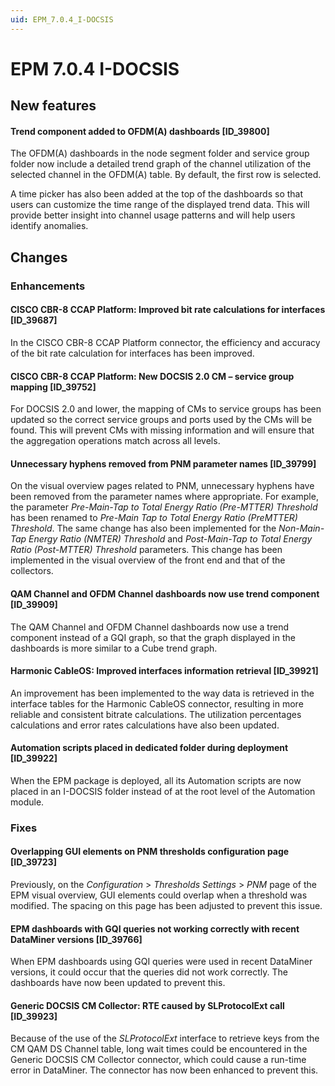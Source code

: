 ```yaml
---
uid: EPM_7.0.4_I-DOCSIS
---
```


# EPM 7.0.4 I-DOCSIS

## New features

#### Trend component added to OFDM(A) dashboards [ID_39800]

The OFDM(A) dashboards in the node segment folder and service group folder now include a detailed trend graph of the channel utilization of the selected channel in the OFDM(A) table. By default, the first row is selected.

A time picker has also been added at the top of the dashboards so that users can customize the time range of the displayed trend data. This will provide better insight into channel usage patterns and will help users identify anomalies.

## Changes

### Enhancements

#### CISCO CBR-8 CCAP Platform: Improved bit rate calculations for interfaces [ID_39687]

In the CISCO CBR-8 CCAP Platform connector, the efficiency and accuracy of the bit rate calculation for interfaces has been improved.

#### CISCO CBR-8 CCAP Platform: New DOCSIS 2.0 CM – service group mapping [ID_39752]

For DOCSIS 2.0 and lower, the mapping of CMs to service groups has been updated so the correct service groups and ports used by the CMs will be found. This will prevent CMs with missing information and will ensure that the aggregation operations match across all levels.

#### Unnecessary hyphens removed from PNM parameter names [ID_39799]

On the visual overview pages related to PNM, unnecessary hyphens have been removed from the parameter names where appropriate. For example, the parameter *Pre-Main-Tap to Total Energy Ratio (Pre-MTTER) Threshold* has been renamed to *Pre-Main Tap to Total Energy Ratio (PreMTTER) Threshold*. The same change has also been implemented for the *Non-Main-Tap Energy Ratio (NMTER) Threshold* and *Post-Main-Tap to Total Energy Ratio (Post-MTTER) Threshold* parameters. This change has been implemented in the visual overview of the front end and that of the collectors.

#### QAM Channel and OFDM Channel dashboards now use trend component [ID_39909]

The QAM Channel and OFDM Channel dashboards now use a trend component instead of a GQI graph, so that the graph displayed in the dashboards is more similar to a Cube trend graph.

#### Harmonic CableOS: Improved interfaces information retrieval [ID_39921]

An improvement has been implemented to the way data is retrieved in the interface tables for the Harmonic CableOS connector, resulting in more reliable and consistent bitrate calculations. The utilization percentages calculations and error rates calculations have also been updated.

#### Automation scripts placed in dedicated folder during deployment [ID_39922]

When the EPM package is deployed, all its Automation scripts are now placed in an I-DOCSIS folder instead of at the root level of the Automation module.

### Fixes

#### Overlapping GUI elements on PNM thresholds configuration page [ID_39723]

Previously, on the *Configuration* > *Thresholds Settings* > *PNM* page of the EPM visual overview, GUI elements could overlap when a threshold was modified. The spacing on this page has been adjusted to prevent this issue.

#### EPM dashboards with GQI queries not working correctly with recent DataMiner versions [ID_39766]

When EPM dashboards using GQI queries were used in recent DataMiner versions, it could occur that the queries did not work correctly. The dashboards have now been updated to prevent this.

#### Generic DOCSIS CM Collector: RTE caused by SLProtocolExt call [ID_39923]

Because of the use of the *SLProtocolExt* interface to retrieve keys from the CM QAM DS Channel table, long wait times could be encountered in the Generic DOCSIS CM Collector connector, which could cause a run-time error in DataMiner. The connector has now been enhanced to prevent this.
